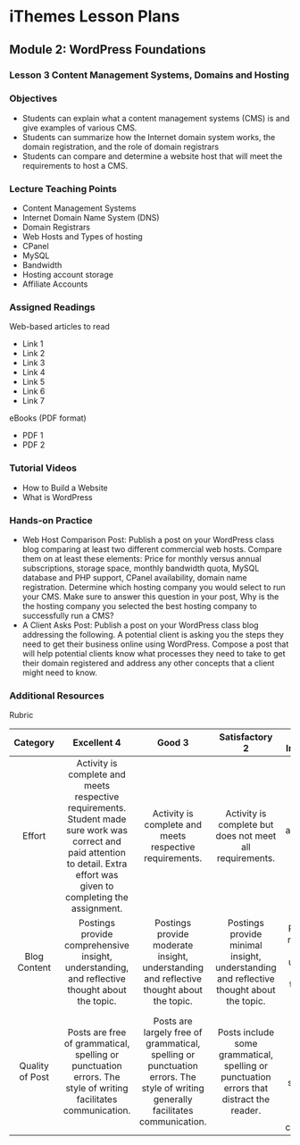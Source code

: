 iThemes Lesson Plans
==================

Module 2: WordPress Foundations
--------------------------

### Lesson 3 Content Management Systems, Domains and Hosting

### Objectives

* Students can explain what a content management systems (CMS) is and give examples of various CMS.
* Students can summarize how the Internet domain system works, the domain registration, and the role of domain registrars
* Students can compare and determine a website host that will meet the requirements to host a CMS.

### Lecture Teaching Points

- Content Management Systems
- Internet Domain Name System (DNS)
- Domain Registrars
- Web Hosts and Types of hosting
- CPanel
- MySQL
- Bandwidth
- Hosting account storage
- Affiliate Accounts

### Assigned Readings

Web-based articles to read

* Link 1
* Link 2
* Link 3
* Link 4
* Link 5
* Link 6
* Link 7

eBooks (PDF format)

* PDF 1
* PDF 2

### Tutorial Videos

* How to Build a Website
* What is WordPress

### Hands-on Practice

* Web Host Comparison Post: Publish a post on your WordPress class blog comparing at least two different commercial web hosts. Compare them on at least these elements: Price for monthly versus annual subscriptions, storage space, monthly bandwidth quota, MySQL database and PHP support, CPanel availability, domain name registration. 
Determine which hosting company you would select to run your CMS. Make sure to answer this question in your post, Why is the the hosting company you selected the best hosting company to successfully run a CMS?
* A Client Asks Post: Publish a post on your WordPress class blog addressing the following. A potential client is asking you the steps they need to get their business online using WordPress. Compose a post that will help potential clients know what processes they need to take to get their domain registered and address any other concepts that a client might need to know.

### Additional Resources

Rubric

| **Category** | **Excellent 4** | **Good 3** | **Satisfactory 2** | **Needs Improvement 1** | **Points Received** |
|:------------:|:---------------:|:----------:|:------------------:|:-----------:|:------------:|
| Effort | Activity is complete and meets respective requirements. Student made sure work was correct and paid attention to detail. Extra effort was given to completing the assignment. | Activity is complete and meets respective requirements. | Activity is complete but does not meet all requirements. | Activity is incomplete and/or does not meet respective requirements.| |
| Blog Content | Postings provide comprehensive insight, understanding, and reflective thought about the topic. | Postings provide moderate insight, understanding and reflective thought about the topic. | Postings provide minimal insight, understanding and reflective thought about the topic. | Postings show no evidence of insight, understanding or reflective thought about the topic. | |
| Quality of Post | Posts are free of grammatical, spelling or punctuation errors.  The style of writing facilitates communication. | Posts are largely free of grammatical, spelling or punctuation errors.  The style of writing generally facilitates communication. | Posts include some grammatical, spelling or punctuation errors that distract the reader. | Posts contain numerous grammatical, spelling or punctuation errors.  The style of writing does not facilitate effective communication. | |